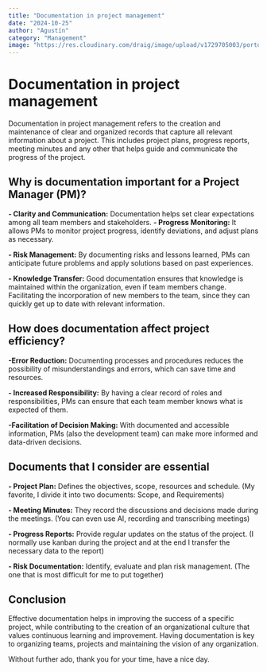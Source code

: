 ```yaml
---
title: "Documentation in project management"
date: "2024-10-25"
author: "Agustín"
category: "Management"
image: "https://res.cloudinary.com/draig/image/upload/v1729705003/portolio-personal/blog/gydfy5oqcgy73x3yvo7s.webp"
---
```


# Documentation in project management

Documentation in project management refers to the creation and maintenance of clear and organized records that capture all relevant information about a project. This includes project plans, progress reports,
meeting minutes and any other that helps guide and communicate the progress of the project.

## Why is documentation important for a Project Manager (PM)?

**- Clarity and Communication:**
Documentation helps set clear expectations among all team members and stakeholders.
**- Progress Monitoring:**
It allows PMs to monitor project progress, identify deviations, and adjust plans as necessary.

**- Risk Management:**
By documenting risks and lessons learned, PMs can anticipate future problems and apply solutions based on past experiences.

**- Knowledge Transfer:**
Good documentation ensures that knowledge is maintained within the organization, even if team members change. Facilitating the incorporation of new members to the team, since they can quickly get up to date with relevant information.

## How does documentation affect project efficiency?

**-Error Reduction:**
Documenting processes and procedures reduces the possibility of misunderstandings and errors, which can save time and resources.

**- Increased Responsibility:**
By having a clear record of roles and responsibilities, PMs can ensure that each team member knows what is expected of them.

**-Facilitation of Decision Making:**
With documented and accessible information, PMs (also the development team) can make more informed and data-driven decisions.

## Documents that I consider are essential

**- Project Plan:** Defines the objectives, scope, resources and schedule. (My favorite,
I divide it into two documents: Scope, and Requirements)

**- Meeting Minutes:** They record the discussions and decisions made during the meetings. (You can even use AI, recording and transcribing meetings)

**- Progress Reports:** Provide regular updates on the status of the project.
(I normally use kanban during the project and at the end I transfer the necessary data to the report)

**- Risk Documentation:** Identify, evaluate and plan risk management. (The one that is most difficult for me to put together)

## Conclusion

Effective documentation helps in improving the success of a specific project,
while contributing to the creation of an organizational culture that values ​​continuous learning and improvement. Having documentation is key to organizing teams, projects and maintaining the vision of any organization.

Without further ado, thank you for your time, have a nice day.
